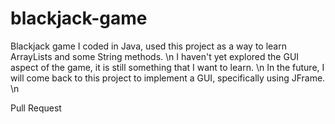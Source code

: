 # blackjack-game
Blackjack game I coded in Java, used this project as a way to learn ArrayLists and some String methods. \n
I haven't yet explored the GUI aspect of the game, it is still something that I want to learn. \n
In the future, I will come back to this project to implement a GUI, specifically using JFrame. \n

Pull Request



